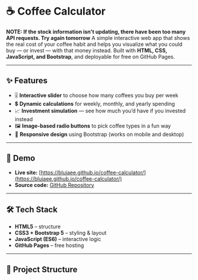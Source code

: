 # ☕ Coffee Calculator  


**NOTE: If the stock information isn't updating, there have been too many API requests. Try again tomorrow**
A simple interactive web app that shows the real cost of your coffee habit and helps you visualize what you could buy — or invest — with that money instead. Built with **HTML, CSS, JavaScript, and Bootstrap**, and deployable for free on GitHub Pages.  

---

## ✨ Features  
- 🎚️ **Interactive slider** to choose how many coffees you buy per week  
- 💲 **Dynamic calculations** for weekly, monthly, and yearly spending  
- 📈 **Investment simulation** — see how much you’d have if you invested instead  
- 🖼️ **Image-based radio buttons** to pick coffee types in a fun way  
- 📱 **Responsive design** using Bootstrap (works on mobile and desktop)  

---

## 🚀 Demo  
- **Live site:** [https://blujaee.github.io/coffee-calculator/](https://blujaee.github.io/coffee-calculator/)  
- **Source code:** [GitHub Repository](https://github.com/blujaee/coffee-calculator)  

---

## 🛠️ Tech Stack  
- **HTML5** – structure  
- **CSS3 + Bootstrap 5** – styling & layout  
- **JavaScript (ES6)** – interactive logic  
- **GitHub Pages** – free hosting  

---

## 📂 Project Structure  
